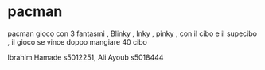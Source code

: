 # pacman

pacman gioco con 3 fantasmi , Blinky , Inky , pinky , con il cibo e il supecibo , il gioco se vince doppo mangiare 40 cibo

Ibrahim Hamade s5012251, Ali Ayoub s5018444

